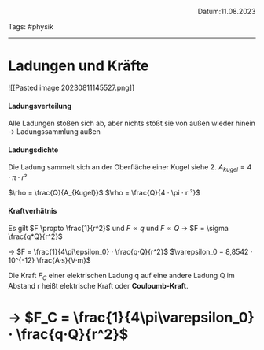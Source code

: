<p align="right">Datum:11.08.2023</p>

Tags: #physik

---

# Ladungen und Kräfte
![[Pasted image 20230811145527.png]]
#### Ladungsverteilung
Alle Ladungen stoßen sich ab, aber nichts stößt sie von außen wieder hinein → Ladungssammlung außen
#### Ladungsdichte
Die Ladung sammelt sich an der Oberfläche einer Kugel siehe 2.
$A_{kugel} = 4 · \pi · r ²$

$\rho = \frac{Q}{A_{Kugel}}$ 
$\rho = \frac{Q}{4 · \pi · r ²}$ 

#### Kraftverhätnis
Es gilt $F \propto \frac{1}{r^2}$ und $F \propto q$ und $F \propto Q$
→ $F = \sigma \frac{q*Q}{r^2}$

→ $F = \frac{1}{4\pi\epsilon_0} · \frac{q·Q}{r^2}$
$\varepsilon_0 = 8,8542 · 10^{-12} \frac{A·s}{V·m}$

Die Kraft $F_C$ einer elektrischen Ladung q auf eine andere Ladung Q im Abstand r heißt elektrische Kraft oder **Couloumb-Kraft**.

 # → $F_C = \frac{1}{4\pi\varepsilon_0} · \frac{q·Q}{r^2}$
